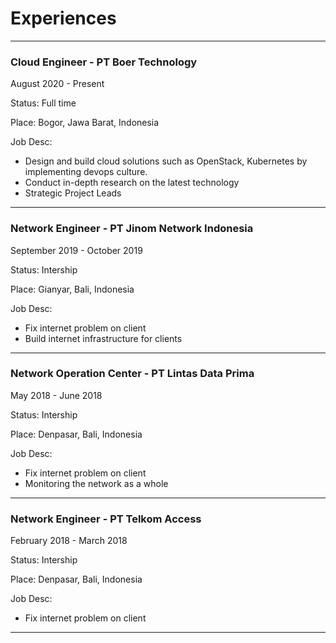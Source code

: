 # Experiences
---
### Cloud Engineer - PT Boer Technology
August 2020 - Present

Status: Full time

Place: Bogor, Jawa Barat, Indonesia

Job Desc:
  - Design and build cloud solutions such as OpenStack, Kubernetes by implementing devops culture.
  - Conduct in-depth research on the latest technology
  - Strategic Project Leads
---
### Network Engineer - PT Jinom Network Indonesia
September 2019 - October 2019

Status: Intership

Place: Gianyar, Bali, Indonesia

Job Desc:
  - Fix internet problem on client
  - Build internet infrastructure for clients
---
### Network Operation Center - PT Lintas Data Prima
May 2018 - June 2018

Status: Intership

Place: Denpasar, Bali, Indonesia

Job Desc:
  - Fix internet problem on client
  - Monitoring the network as a whole
---
### Network Engineer - PT Telkom Access
February 2018 - March 2018

Status: Intership

Place: Denpasar, Bali, Indonesia

Job Desc:
  - Fix internet problem on client
---
